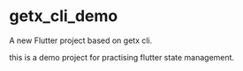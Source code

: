 # getx_cli_demo

A new Flutter project based on getx cli.

this is a demo project for practising flutter state management.



